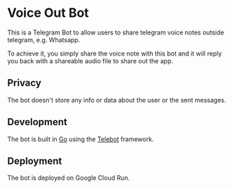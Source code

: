 # Voice Out Bot

This is a Telegram Bot to allow users to share telegram voice notes outside telegram, e.g. Whatsapp.

To achieve it, you simply share the voice note with this bot and it will reply you back with a shareable audio file to share out the app.

## Privacy

The bot doesn't store any info or data about the user or the sent messages.

## Development

The bot is built in [Go](https://go.dev/) using the [Telebot](https://github.com/tucnak/telebot) framework.

## Deployment

The bot is deployed on Google Cloud Run.
